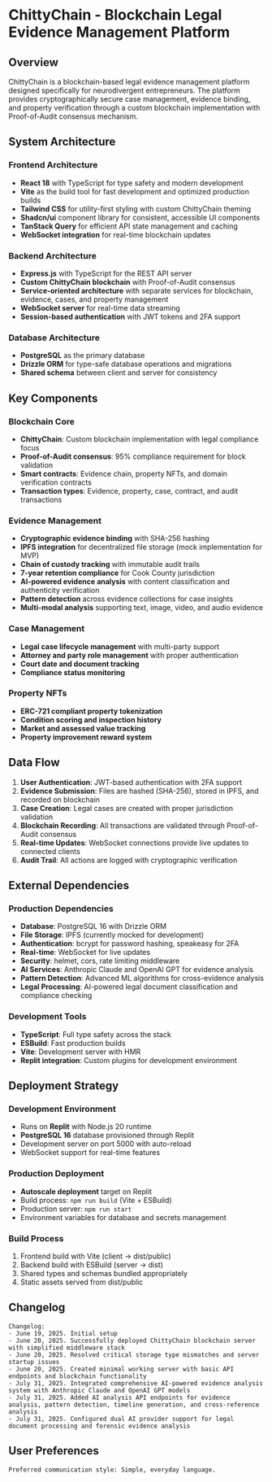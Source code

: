 # ChittyChain - Blockchain Legal Evidence Management Platform

## Overview

ChittyChain is a blockchain-based legal evidence management platform designed specifically for neurodivergent entrepreneurs. The platform provides cryptographically secure case management, evidence binding, and property verification through a custom blockchain implementation with Proof-of-Audit consensus mechanism.

## System Architecture

### Frontend Architecture
- **React 18** with TypeScript for type safety and modern development
- **Vite** as the build tool for fast development and optimized production builds
- **Tailwind CSS** for utility-first styling with custom ChittyChain theming
- **Shadcn/ui** component library for consistent, accessible UI components
- **TanStack Query** for efficient API state management and caching
- **WebSocket integration** for real-time blockchain updates

### Backend Architecture
- **Express.js** with TypeScript for the REST API server
- **Custom ChittyChain blockchain** with Proof-of-Audit consensus
- **Service-oriented architecture** with separate services for blockchain, evidence, cases, and property management
- **WebSocket server** for real-time data streaming
- **Session-based authentication** with JWT tokens and 2FA support

### Database Architecture
- **PostgreSQL** as the primary database
- **Drizzle ORM** for type-safe database operations and migrations
- **Shared schema** between client and server for consistency

## Key Components

### Blockchain Core
- **ChittyChain**: Custom blockchain implementation with legal compliance focus
- **Proof-of-Audit consensus**: 95% compliance requirement for block validation
- **Smart contracts**: Evidence chain, property NFTs, and domain verification contracts
- **Transaction types**: Evidence, property, case, contract, and audit transactions

### Evidence Management
- **Cryptographic evidence binding** with SHA-256 hashing
- **IPFS integration** for decentralized file storage (mock implementation for MVP)
- **Chain of custody tracking** with immutable audit trails
- **7-year retention compliance** for Cook County jurisdiction
- **AI-powered evidence analysis** with content classification and authenticity verification
- **Pattern detection** across evidence collections for case insights
- **Multi-modal analysis** supporting text, image, video, and audio evidence

### Case Management
- **Legal case lifecycle management** with multi-party support
- **Attorney and party role management** with proper authentication
- **Court date and document tracking**
- **Compliance status monitoring**

### Property NFTs
- **ERC-721 compliant property tokenization**
- **Condition scoring and inspection history**
- **Market and assessed value tracking**
- **Property improvement reward system**

## Data Flow

1. **User Authentication**: JWT-based authentication with 2FA support
2. **Evidence Submission**: Files are hashed (SHA-256), stored in IPFS, and recorded on blockchain
3. **Case Creation**: Legal cases are created with proper jurisdiction validation
4. **Blockchain Recording**: All transactions are validated through Proof-of-Audit consensus
5. **Real-time Updates**: WebSocket connections provide live updates to connected clients
6. **Audit Trail**: All actions are logged with cryptographic verification

## External Dependencies

### Production Dependencies
- **Database**: PostgreSQL 16 with Drizzle ORM
- **File Storage**: IPFS (currently mocked for development)
- **Authentication**: bcrypt for password hashing, speakeasy for 2FA
- **Real-time**: WebSocket for live updates
- **Security**: helmet, cors, rate limiting middleware
- **AI Services**: Anthropic Claude and OpenAI GPT for evidence analysis
- **Pattern Detection**: Advanced ML algorithms for cross-evidence analysis
- **Legal Processing**: AI-powered legal document classification and compliance checking

### Development Tools
- **TypeScript**: Full type safety across the stack
- **ESBuild**: Fast production builds
- **Vite**: Development server with HMR
- **Replit integration**: Custom plugins for development environment

## Deployment Strategy

### Development Environment
- Runs on **Replit** with Node.js 20 runtime
- **PostgreSQL 16** database provisioned through Replit
- Development server on port 5000 with auto-reload
- WebSocket support for real-time features

### Production Deployment
- **Autoscale deployment** target on Replit
- Build process: `npm run build` (Vite + ESBuild)
- Production server: `npm run start`
- Environment variables for database and secrets management

### Build Process
1. Frontend build with Vite (client → dist/public)
2. Backend build with ESBuild (server → dist)
3. Shared types and schemas bundled appropriately
4. Static assets served from dist/public

## Changelog

```
Changelog:
- June 19, 2025. Initial setup
- June 20, 2025. Successfully deployed ChittyChain blockchain server with simplified middleware stack
- June 20, 2025. Resolved critical storage type mismatches and server startup issues
- June 20, 2025. Created minimal working server with basic API endpoints and blockchain functionality
- July 31, 2025. Integrated comprehensive AI-powered evidence analysis system with Anthropic Claude and OpenAI GPT models
- July 31, 2025. Added AI analysis API endpoints for evidence analysis, pattern detection, timeline generation, and cross-reference analysis
- July 31, 2025. Configured dual AI provider support for legal document processing and forensic evidence analysis
```

## User Preferences

```
Preferred communication style: Simple, everyday language.
```